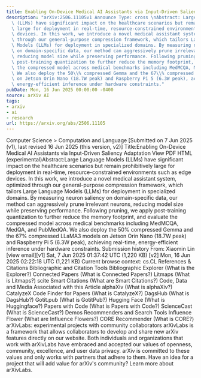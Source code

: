 ```yaml
---
title: Enabling On-Device Medical AI Assistants via Input-Driven Saliency Adaptation
description: "arXiv:2506.11105v1 Announce Type: cross \nAbstract: Large Language Models\
  \ (LLMs) have significant impact on the healthcare scenarios but remain prohibitively\
  \ large for deployment in real-time, resource-constrained environments such as edge\
  \ devices. In this work, we introduce a novel medical assistant system, optimized\
  \ through our general-purpose compression framework, which tailors Large Language\
  \ Models (LLMs) for deployment in specialized domains. By measuring neuron saliency\
  \ on domain-specific data, our method can aggressively prune irrelevant neurons,\
  \ reducing model size while preserving performance. Following pruning, we apply\
  \ post-training quantization to further reduce the memory footprint, and evaluate\
  \ the compressed model across medical benchmarks including MedMCQA, MedQA, and PubMedQA.\
  \ We also deploy the 50\\% compressed Gemma and the 67\\% compressed LLaMA3 models\
  \ on Jetson Orin Nano (18.7W peak) and Raspberry Pi 5 (6.3W peak), achieving real-time,\
  \ energy-efficient inference under hardware constraints."
pubDate: Mon, 16 Jun 2025 00:00:00 -0400
source: arXiv AI
tags:
- arxiv
- ai
- research
url: https://arxiv.org/abs/2506.11105
---
```


Computer Science > Computation and Language
[Submitted on 7 Jun 2025 (v1), last revised 16 Jun 2025 (this version, v2)]
Title:Enabling On-Device Medical AI Assistants via Input-Driven Saliency Adaptation
View PDF HTML (experimental)Abstract:Large Language Models (LLMs) have significant impact on the healthcare scenarios but remain prohibitively large for deployment in real-time, resource-constrained environments such as edge devices. In this work, we introduce a novel medical assistant system, optimized through our general-purpose compression framework, which tailors Large Language Models (LLMs) for deployment in specialized domains. By measuring neuron saliency on domain-specific data, our method can aggressively prune irrelevant neurons, reducing model size while preserving performance. Following pruning, we apply post-training quantization to further reduce the memory footprint, and evaluate the compressed model across medical benchmarks including MedMCQA, MedQA, and PubMedQA. We also deploy the 50\% compressed Gemma and the 67\% compressed LLaMA3 models on Jetson Orin Nano (18.7W peak) and Raspberry Pi 5 (6.3W peak), achieving real-time, energy-efficient inference under hardware constraints.
Submission history
From: Xiaomin Lin [view email][v1] Sat, 7 Jun 2025 01:37:42 UTC (1,220 KB)
[v2] Mon, 16 Jun 2025 02:22:18 UTC (1,221 KB)
Current browse context:
cs.CL
References & Citations
Bibliographic and Citation Tools
Bibliographic Explorer (What is the Explorer?)
Connected Papers (What is Connected Papers?)
Litmaps (What is Litmaps?)
scite Smart Citations (What are Smart Citations?)
Code, Data and Media Associated with this Article
alphaXiv (What is alphaXiv?)
CatalyzeX Code Finder for Papers (What is CatalyzeX?)
DagsHub (What is DagsHub?)
Gotit.pub (What is GotitPub?)
Hugging Face (What is Huggingface?)
Papers with Code (What is Papers with Code?)
ScienceCast (What is ScienceCast?)
Demos
Recommenders and Search Tools
Influence Flower (What are Influence Flowers?)
CORE Recommender (What is CORE?)
arXivLabs: experimental projects with community collaborators
arXivLabs is a framework that allows collaborators to develop and share new arXiv features directly on our website.
Both individuals and organizations that work with arXivLabs have embraced and accepted our values of openness, community, excellence, and user data privacy. arXiv is committed to these values and only works with partners that adhere to them.
Have an idea for a project that will add value for arXiv's community? Learn more about arXivLabs.